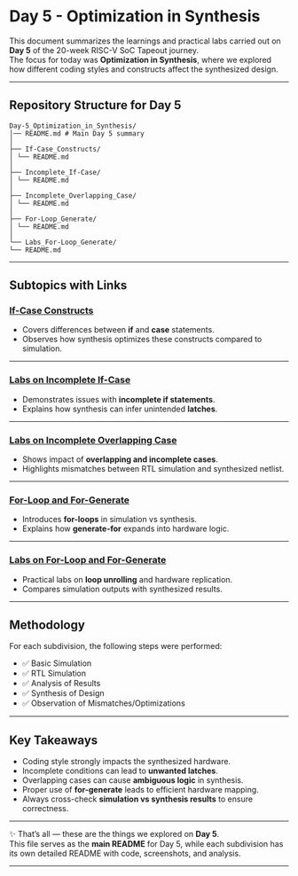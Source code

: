 # Day 5 - Optimization in Synthesis

This document summarizes the learnings and practical labs carried out on **Day 5** of the 20-week RISC-V SoC Tapeout journey.  
The focus for today was **Optimization in Synthesis**, where we explored how different coding styles and constructs affect the synthesized design.

---

## Repository Structure for Day 5
```tree 
Day-5_Optimization_in_Synthesis/
│── README.md # Main Day 5 summary
│
├── If-Case_Constructs/
│ └── README.md
│
├── Incomplete_If-Case/
│ └── README.md
│
├── Incomplete_Overlapping_Case/
│ └── README.md
│
├── For-Loop_Generate/
│ └── README.md
│
└── Labs_For-Loop_Generate/
└── README.md
```

---

## Subtopics with Links

###  [If-Case Constructs](./If-Case_Constructs/Readme.md)
- Covers differences between **if** and **case** statements.  
- Observes how synthesis optimizes these constructs compared to simulation.

---

###  [Labs on Incomplete If-Case](./Incomplete_If-Case/Readme.md)
- Demonstrates issues with **incomplete if statements**.  
- Explains how synthesis can infer unintended **latches**.

---

###  [Labs on Incomplete Overlapping Case](./Incomplete_Overlapping_Case/Readme.md)
- Shows impact of **overlapping and incomplete cases**.  
- Highlights mismatches between RTL simulation and synthesized netlist.

---

###  [For-Loop and For-Generate](./For-Loop_Generate/Readme.md)
- Introduces **for-loops** in simulation vs synthesis.  
- Explains how **generate-for** expands into hardware logic.  

---

### [Labs on For-Loop and For-Generate](./Labs_For-Loop_Generate/Readme.md)
- Practical labs on **loop unrolling** and hardware replication.  
- Compares simulation outputs with synthesized results.  

---

##  Methodology
For each subdivision, the following steps were performed:
- ✅ Basic Simulation  
- ✅ RTL Simulation  
- ✅ Analysis of Results  
- ✅ Synthesis of Design  
- ✅ Observation of Mismatches/Optimizations  

---

## Key Takeaways
- Coding style strongly impacts the synthesized hardware.  
- Incomplete conditions can lead to **unwanted latches**.  
- Overlapping cases can cause **ambiguous logic** in synthesis.  
- Proper use of **for-generate** leads to efficient hardware mapping.  
- Always cross-check **simulation vs synthesis results** to ensure correctness.

---

✨ That’s all — these are the things we explored on **Day 5**.  
This file serves as the **main README** for Day 5, while each subdivision has its own detailed README with code, screenshots, and analysis.

---